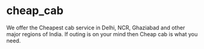 # cheap_cab
We offer the Cheapest cab service in Delhi, NCR, Ghaziabad and other major regions of India. If outing is on your mind then Cheap cab is what you need.
